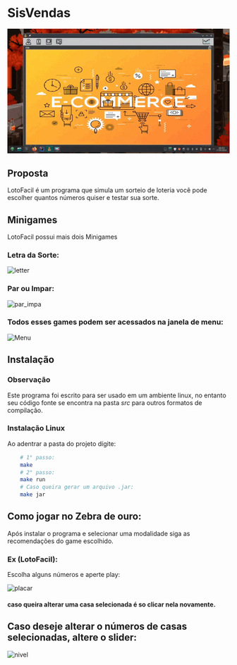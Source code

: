 # SisVendas

![program](img/sis.gif)

## Proposta

LotoFacil é um programa que simula um sorteio de loteria
você pode escolher quantos números quiser e testar sua sorte.

## Minigames
LotoFacil possui mais dois Minigames
### Letra da Sorte:

![letter](rec/images/game_letter.jpg)

### Par ou Impar:

![par_impa](rec/images/game_prir.jpg)

### Todos esses games podem ser acessados na janela de menu:

![Menu](rec/images/menu_main.jpg)

## Instalação

### Observação
Este programa foi escrito para ser usado em um ambiente linux, no entanto seu código fonte
se encontra na pasta *src* para outros formatos de compilação.


### Instalação Linux

Ao adentrar a pasta do projeto dígite:

``` bash
    # 1° passo:
    make
    # 2° passo:
    make run
    # Caso queira gerar um arquivo .jar:
    make jar
```

## Como jogar no Zebra de ouro:
Após instalar o programa e selecionar uma modalidade siga as recomendações do game
escolhido.

### Ex (LotoFacil):
Escolha alguns números e aperte play:

![placar](rec/images/placar.jpg)

#### caso queira alterar uma casa selecionada é so clicar nela novamente.

## Caso deseje alterar o números de casas selecionadas, altere o slider:

![nivel](rec/images/nivel.jpg)

